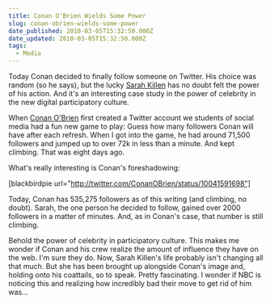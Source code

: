 ```yaml
---
title: Conan O'Brien Wields Some Power
slug: conan-obrien-wields-some-power
date_published: 2010-03-05T15:32:50.000Z
date_updated: 2010-03-05T15:32:50.000Z
tags:
  - Media
---
```


Today Conan decided to finally follow someone on Twitter. His choice was random (so he says), but the lucky [Sarah Killen](http://twitter.com/LovelyButton) has no doubt felt the power of his action. And it's an interesting case study in the power of celebrity in the new digital participatory culture.

When [Conan O'Brien](http://twitter.com/ConanObrien) first created a Twitter account we students of social media had a fun new game to play: Guess how many followers Conan will have after each refresh. When I got into the game, he had around 71,500 followers and jumped up to over 72k in less than a minute. And kept climbing. That was eight days ago.

What's really interesting is Conan's foreshadowing:

[blackbirdpie url="http://twitter.com/ConanOBrien/status/10041591698"]

Today, Conan has 535,275 followers as of this writing (and climbing, no doubt). Sarah, the one person he decided to follow, gained over 2000 followers in a matter of minutes. And, as in Conan's case, that number is still climbing.

Behold the power of celebrity in participatory culture. This makes me wonder if Conan and his crew realize the amount of influence they have on the web. I'm sure they do. Now, Sarah Killen's life probably isn't changing all that much. But she has been brought up alongside Conan's image and, holding onto his coattails, so to speak. Pretty fascinating. I wonder if NBC is noticing this and realizing how incredibly bad their move to get rid of him was...
